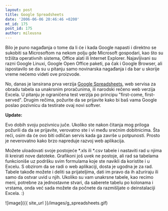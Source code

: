 ```yaml
---
layout: post
title: Google Spreadsheets
date: '2006-06-06 20:46:46 +0200'
mt_id: 175
post_id: 175
author: mileusna
---
```

Bilo je puno nagađanja o tome da li će i kada Google napasti i direktno se sukobiti sa Microsoftom na nekom polju gde Microsoft gospodari, kao što su tržišta operativnih sistema, Office alati ili Internet Explorer. Najavljivani su razni Google Linuxi, Google Open Office paketi, pa čak i Google Browser, ali ispostavilo se da su u pitanju samo novinarska nagađanja i da bar u skorije vreme nećemo videti ove proizvode.

No, danas je lansirana prva verzija [Google Spreadsheets](http://www.google.com/googlespreadsheets/tour1.html), web servisa za obradu tabela sa unakrsnim proračunima, ili narodski rečeno web verzija Excela. U pitanju je ograničena test verzija po principu "first-come, first-served". Drugim rečima, požurite da se prijavite kako bi baš vama Google poslao pozivnicu da testirate ovaj novi softver.

**Update:**

Evo dobih svoju pozivnicu juče. Ukoliko ste nakon čitanja mog priloga požurili da da se prijavite, verovatno ste i vi među srećnim dobitnicima. Šta reći, osim da će ovo biti odličan servis kada ga završe u potpunosti. Prosto je neverovatno kako brzo napreduje razvoj web aplikacija.

Možete uloadovati svoje postojeće \*.xls ili \*.csv tabele i nastaviti rad u njima ili kreirati nove datoteke. Grafikoni još uvek ne postoje, ali rad sa tabelama funkcioniše uz podršku svim formulama koje ste navikli da koristite i u Excelu. S obzirom da se radi o web aplikaciji, dosta je ugodna je za rad. Tabele takođe možete i deliti sa prijateljima, dati im pravo da ih ažuriraju ili samo da ostvar uvid u njih. Ukoliko su vam unakrsne tabele, kao recimo meni, potrebne za jednostavne stvari, da saberete tabelu po kolonama i vrstama, onda već sada možete da počnete da razmišljate o deinstalaciji Excela. :)

![image]({{ site_url }}/images/g_spreadsheets.gif)


